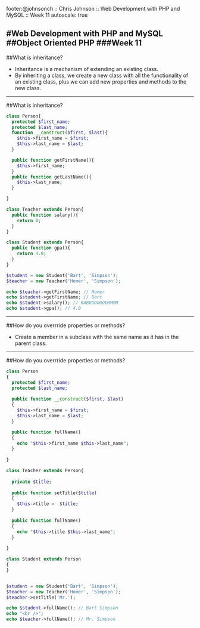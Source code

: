 footer:@johnsonch :: Chris Johnson :: Web Development with PHP and MySQL :: Week 11
autoscale: true

#Web Development with PHP and MySQL
##Object Oriented PHP
###Week 11
---
##What is inheritance?

* Inheritance is a mechanism of extending an existing class. 
* By inheriting a class, we create a new class with all the functionality of an existing class, plus we can add new properties and methods to the new class.

---
##What is inheritance?
```php
class Person{
  protected $first_name;
  protected $last_name;
  function __construct($first, $last){
    $this->first_name = $first;
    $this->last_name = $last;
  }

  public function getFirstName(){
    $this->first_name;
  }
  public function getLastName(){
    $this->last_name;
  }

}

class Teacher extends Person{
  public function salary(){
    return 0;
  }
}

class Student extends Person{
  public function gpa(){
    return 4.0;
  }
}

$student = new Student('Bart', 'Simpson');
$teacher = new Teacher('Homer', 'Simpson');

echo $teacher->getFirstName; // Homer
echo $student->getFirstName; // Bart
echo $student->salary(); // KABOOOOOOOMMMM
echo $student->gpa(); // 4.0
```
---
##How do you overrride properties or methods?

* Create a member in a subclass with the same name as it has in the parent class.

---
##How do you overrride properties or methods?

```php
class Person
{
  protected $first_name;
  protected $last_name;
  
  public function __construct($first, $last)
  {
    $this->first_name = $first;
    $this->last_name = $last;
  }

  public function fullName()
  {
    echo "$this->first_name $this->last_name";
  }
  
}

class Teacher extends Person{
  
  private $title;
 
  public function setTitle($title)
  {
    $this->title =  $title;
  }
  
  public function fullName()
  {
    echo "$this->title $this->last_name";
  }
  
}

class Student extends Person
{
}


$student = new Student('Bart', 'Simpson');
$teacher = new Teacher('Homer', 'Simpson');
$teacher->setTitle('Mr.');

echo $student->fullName(); // Bart Simpson
echo "<br />";
echo $teacher->fullName(); // Mr. Simpson
```
